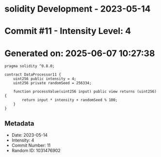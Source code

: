 ﻿# solidity Development - 2023-05-14
# Commit #11 - Intensity Level: 4
# Generated on: 2025-06-07 10:27:38
```solidity
pragma solidity ^0.8.0;

contract DataProcessor11 {
    uint256 public intensity = 4;
    uint256 private randomSeed = 256334;

    function processValue(uint256 input) public view returns (uint256) {
        return input * intensity + randomSeed % 100;
    }
}
```
## Metadata
- Date: 2023-05-14
- Intensity: 4
- Commit Number: 11
- Random ID: 1031476902

